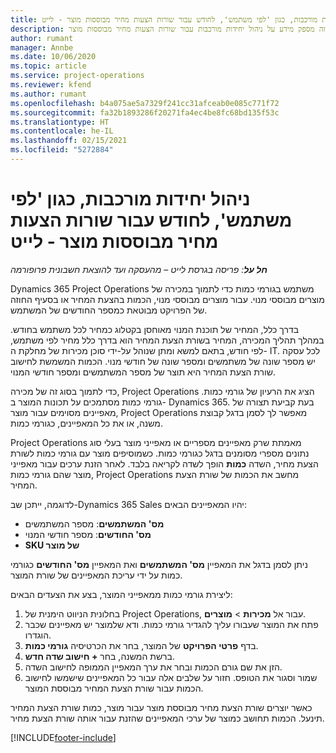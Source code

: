 ```yaml
---
title: ניהול יחידות מורכבות, כגון 'לפי משתמש', לחודש עבור שורות הצעות מחיר מבוססות מוצר - לייט
description: נושא זה מספק מידע על ניהול יחידות מורכבות עבור שורות הצעות מחיר מבוססות מוצר.
author: rumant
manager: Annbe
ms.date: 10/06/2020
ms.topic: article
ms.service: project-operations
ms.reviewer: kfend
ms.author: rumant
ms.openlocfilehash: b4a075ae5a7329f241cc31afceab0e085c771f72
ms.sourcegitcommit: fa32b1893286f20271fa4ec4be8fc68bd135f53c
ms.translationtype: HT
ms.contentlocale: he-IL
ms.lasthandoff: 02/15/2021
ms.locfileid: "5272884"
---
```

# <a name="managing-complex-units-such-as-per-user-per-month-for-product-based-quote-lines---lite"></a>ניהול יחידות מורכבות, כגון 'לפי משתמש', לחודש עבור שורות הצעות מחיר מבוססות מוצר - לייט

_**חל על**: פריסה בגרסת לייט – מהעסקה ועד להוצאת חשבונית פרופורמה_

Dynamics 365 Project Operations משתמש בגורמי כמות כדי לתמוך במכירה של מוצרים מבוססי מנוי. עבור מוצרים מבוססי מנוי, הכמות בהצעת המחיר או בסעיף החוזה של הפרויקט מבוטאת כמספר החודשים של המשתמש.

בדרך כלל, המחיר של תוכנת המנוי מאוחסן בקטלוג כמחיר לכל משתמש בחודש. במהלך תהליך המכירה, המחיר בשורת הצעת המחיר הוא בדרך כלל מחיר לפי משתמש, לפי חודש, בתאם למשא ומתן שנוהל על-ידי סוכן מכירות של מחלקת ה- IT. לכל עסקה יש מספר שונה של משתמשים ומספר שונה של חודשי מנוי. הכמות המשמשת לחישוב שורת הצעת המחיר היא תוצר של מספר המשתמשים ומספר חודשי המנוי.

כדי לתמוך בסוג זה של מכירה, Project Operations הציג את הרעיון של גורמי כמות. גורמי כמות מסתמכים על תכונות המוצר ב- Dynamics 365. בעת קביעת תצורה של מאפיינים מסוימים עבור מוצר, Project Operations מאפשר לך לסמן בדגל קבוצת משנה, או את כל המאפיינים, כגורמי כמות.

Project Operations מאמתת שרק מאפיינים מספריים או מאפייני מוצר בעלי סוג נתונים מספרי מסומנים בדגל כגורמי כמות. כשמוסיפים מוצר עם גורמי כמות לשורת הצעת מחיר, השדה **כמות** הופך לשדה לקריאה בלבד. לאחר הזנת ערכים עבור מאפייני מוצר שהם גורמי כמות, Project Operations מחשב את הכמות של שורת הצעת המחיר.

לדוגמה, ייתכן שב-Dynamics 365 Sales יהיו המאפיינים הבאים:

- **מס' המשתמשים**: מספר המשתמשים
- **מס' החודשים**: מספר חודשי המנוי
- **SKU של מוצר**

ניתן לסמן בדגל את המאפיין **מס' המשתמשים** ואת המאפיין **מס' החודשים** כגורמי כמות על ידי עריכת המאפיינים של שורת המוצר.

ליצירת גורמי כמות ממאפייני המוצר, בצע את הצעדים הבאים:

1. בחלונית הניווט הימנית של Project Operations, עבור אל **מכירות** > **מוצרים**.
2. פתח את המוצר שעבורו עליך להגדיר גורמי כמות. ודא שלמוצר יש מאפיינים שכבר הוגדרו.
3. בדף **פרטי הפרויקט** של המוצר, בחר את הכרטיסיה **גורמי כמות**.
4. ברשת המשנה, בחר **+ חישוב שדה חדש‬**.
5. הזן את שם גורם הכמות ובחר את ערך המאפיין הממופה לחישוב השדה.
6. שמור וסגור את הטופס. חזור על שלבים אלה עבור כל המאפיינים שישמשו לחישוב הכמות עבור שורת הצעת המחיר מבוססת המוצר.

כאשר יוצרים שורת הצעת מחיר מבוססת מוצר עבור מוצר, כמות שורת הצעת המחיר תינעל. הכמות תחושב כמוצר של ערכי המאפיינים שהזנת עבור אותה שורת הצעת מחיר.


[!INCLUDE[footer-include](../../includes/footer-banner.md)]